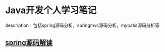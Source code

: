 # Java开发个人学习笔记
description：包括spring源码分析，springmvc源码分析，mybatis源码分析等
## [spring源码解读](/zm/springnote.md#spring)